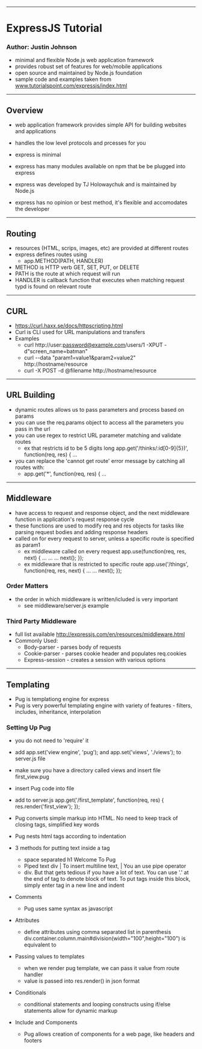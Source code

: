 --------------------------------------------------------------------------------------------

# ExpressJS Tutorial
### Author: Justin Johnson
- minimal and flexible Node.js web application framework
- provides robust set of features for web/mobile applications
- open source and maintained by Node.js foundation
- sample code and examples taken from www.tutorialspoint.com/expressjs/index.html

---------------------------------------------------------------------------------------------

## Overview
- web application framework provides simple API for building websites and applications
- handles the low level protocols and prcesses for you

- express is minimal
- express has many modules available on npm that be be plugged into express
- express was developed by TJ Holowaychuk and is maintained by Node.js

- express has no opinion or best method, it's flexible and accomodates the developer

----------------------------------------------------------------------------------------------

## Routing
- resources (HTML, scrips, images, etc) are provided at different routes
- express defines routes using 
	- app.METHOD(PATH, HANDLER)
- METHOD is HTTP verb GET, SET, PUT, or DELETE
- PATH is the route at which request will run
- HANDLER is callback function that executes when matching request typd is found on relevant route

----------------------------------------------------------------------------------------------------

## CURL
- https://curl.haxx.se/docs/httpscripting.html
- Curl is CLI used for URL manipulations and transfers
- Examples
	- curl http://user:password@example.com/users/1 -XPUT -d"screen_name=batman"
	- curl --data "param1=value1&param2=value2" http://hostname/resource
	- curl -X POST -d @filename http://hostname/resource

------------------------------------------------------------------------------------------------------

## URL Building
- dynamic routes allows us to pass parameters and process based on params
- you can use the req.params object to access all the parameters you pass in the url
- you can use regex to restrict URL parameter matching and validate routes
	- ex that restricts id to be 5 digits long
	  app.get('/thinks/:id[0-9]{5})', function(req, res) { ...
- you can replace the 'cannot get route' error message by catching all routes with:
	- app.get('*', function(req, res) { ...

-------------------------------------------------------------------------------------------------------
## Middleware
- have access to request and response object, and the next middleware function in application's request response cycle
- these functions are used to modify req and res objects for tasks like parsing request bodies and adding response headers
- called on for every request to server, unless a specific route is specified as param1
	- ex middleware called on every request
	   app.use(function(req, res, next) { ...
		...
		...
		next();
	  });
	- ex middleware that is restricted to specific route
	  app.use('/things', function(req, res, next) {
		...
		...
		next();
	  });

### Order Matters
- the order in which middleware is written/icluded is very important
	- see middleware/server.js example

### Third Party Middleware
- full list available http://expressjs.com/en/resources/middleware.html
- Commonly Used:
	- Body-parser - parses body of requests 
	- Cookie-parser - parses cookie header and populates req.cookies
	- Express-session - creates a session with various options

-------------------------------------------------------------------------------------------------------------

## Templating
- Pug is templationg engine for express
- Pug is very powerful templating engine with variety of features - filters, includes, inheritance, interpolation

### Setting Up Pug
- you do not need to 'require' it
- add app.set('view engine', 'pug'); and app.set('views', './views'); to server.js file
- make sure you have a directory called views and insert file first_view.pug
- insert Pug code into file
- add to server.js
	app.get('/first_template', function(req, res) {
		res.render('first_view');
	});
- Pug converts simple markup into HTML. No need to keep track of closing tags, simplified key words

- Pug nests html tags according to indentation
- 3 methods for putting text inside a tag
	- space separated
	  h1 Welcome To Pug
	- Piped text
	  div
		| To insert multiline text,
		| You an use pipe operator
	- div.
	  But that gets tedious if you have a lot of text.
	  You can use '.' at the end of tag to denote block of text.
	  To put tags inside this block, simply enter tag in a new line and indent
- Comments
	- Pug uses same syntax as javascript
- Attributes
	- define attributes using comma separated list in parenthesis
	  div.container.column.main#division(width="100",height="100")
          is equivalent to
	  <div class="container column main" id="division" width="100" height="100"></div>
- Passing values to templates
	- when we render pug template, we can pass it value from route handler
	- value is passed into res.render() in json format
- Conditionals
	- conditional statements and looping constructs using if/else statements allow for dynamic markup
- Include and Components
	- Pug allows creation of components for a web page, like headers and footers


